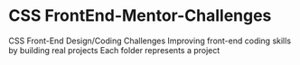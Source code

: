 # CSS FrontEnd-Mentor-Challenges
CSS Front-End Design/Coding Challenges
Improving front-end coding skills by building real projects
Each folder represents a project

